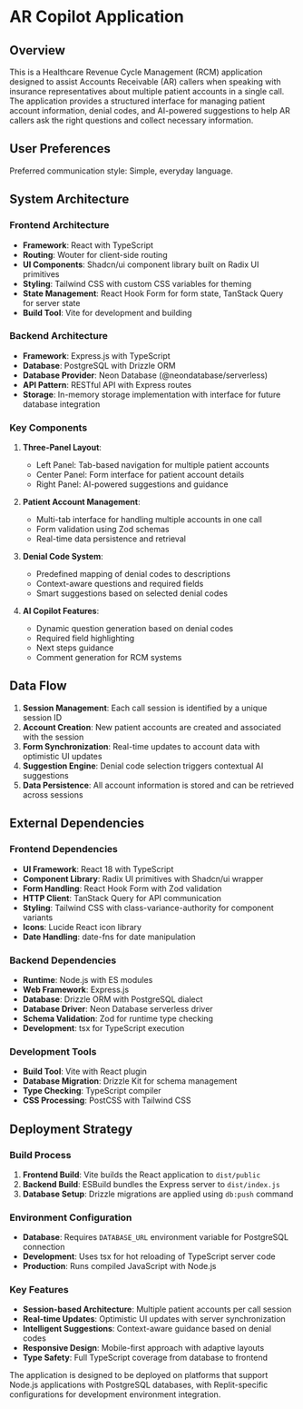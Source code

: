 # AR Copilot Application

## Overview

This is a Healthcare Revenue Cycle Management (RCM) application designed to assist Accounts Receivable (AR) callers when speaking with insurance representatives about multiple patient accounts in a single call. The application provides a structured interface for managing patient account information, denial codes, and AI-powered suggestions to help AR callers ask the right questions and collect necessary information.

## User Preferences

Preferred communication style: Simple, everyday language.

## System Architecture

### Frontend Architecture
- **Framework**: React with TypeScript
- **Routing**: Wouter for client-side routing
- **UI Components**: Shadcn/ui component library built on Radix UI primitives
- **Styling**: Tailwind CSS with custom CSS variables for theming
- **State Management**: React Hook Form for form state, TanStack Query for server state
- **Build Tool**: Vite for development and building

### Backend Architecture
- **Framework**: Express.js with TypeScript
- **Database**: PostgreSQL with Drizzle ORM
- **Database Provider**: Neon Database (@neondatabase/serverless)
- **API Pattern**: RESTful API with Express routes
- **Storage**: In-memory storage implementation with interface for future database integration

### Key Components

1. **Three-Panel Layout**:
   - Left Panel: Tab-based navigation for multiple patient accounts
   - Center Panel: Form interface for patient account details
   - Right Panel: AI-powered suggestions and guidance

2. **Patient Account Management**:
   - Multi-tab interface for handling multiple accounts in one call
   - Form validation using Zod schemas
   - Real-time data persistence and retrieval

3. **Denial Code System**:
   - Predefined mapping of denial codes to descriptions
   - Context-aware questions and required fields
   - Smart suggestions based on selected denial codes

4. **AI Copilot Features**:
   - Dynamic question generation based on denial codes
   - Required field highlighting
   - Next steps guidance
   - Comment generation for RCM systems

## Data Flow

1. **Session Management**: Each call session is identified by a unique session ID
2. **Account Creation**: New patient accounts are created and associated with the session
3. **Form Synchronization**: Real-time updates to account data with optimistic UI updates
4. **Suggestion Engine**: Denial code selection triggers contextual AI suggestions
5. **Data Persistence**: All account information is stored and can be retrieved across sessions

## External Dependencies

### Frontend Dependencies
- **UI Framework**: React 18 with TypeScript
- **Component Library**: Radix UI primitives with Shadcn/ui wrapper
- **Form Handling**: React Hook Form with Zod validation
- **HTTP Client**: TanStack Query for API communication
- **Styling**: Tailwind CSS with class-variance-authority for component variants
- **Icons**: Lucide React icon library
- **Date Handling**: date-fns for date manipulation

### Backend Dependencies
- **Runtime**: Node.js with ES modules
- **Web Framework**: Express.js
- **Database**: Drizzle ORM with PostgreSQL dialect
- **Database Driver**: Neon Database serverless driver
- **Schema Validation**: Zod for runtime type checking
- **Development**: tsx for TypeScript execution

### Development Tools
- **Build Tool**: Vite with React plugin
- **Database Migration**: Drizzle Kit for schema management
- **Type Checking**: TypeScript compiler
- **CSS Processing**: PostCSS with Tailwind CSS

## Deployment Strategy

### Build Process
1. **Frontend Build**: Vite builds the React application to `dist/public`
2. **Backend Build**: ESBuild bundles the Express server to `dist/index.js`
3. **Database Setup**: Drizzle migrations are applied using `db:push` command

### Environment Configuration
- **Database**: Requires `DATABASE_URL` environment variable for PostgreSQL connection
- **Development**: Uses tsx for hot reloading of TypeScript server code
- **Production**: Runs compiled JavaScript with Node.js

### Key Features
- **Session-based Architecture**: Multiple patient accounts per call session
- **Real-time Updates**: Optimistic UI updates with server synchronization
- **Intelligent Suggestions**: Context-aware guidance based on denial codes
- **Responsive Design**: Mobile-first approach with adaptive layouts
- **Type Safety**: Full TypeScript coverage from database to frontend

The application is designed to be deployed on platforms that support Node.js applications with PostgreSQL databases, with Replit-specific configurations for development environment integration.